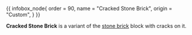 {{ infobox_node{
	order = 90,
	name = "Cracked Stone Brick",
	origin = "Custom",
} }}

**Cracked Stone Brick** is a variant of the [stone brick](Stone_Brick) block with cracks on it.
